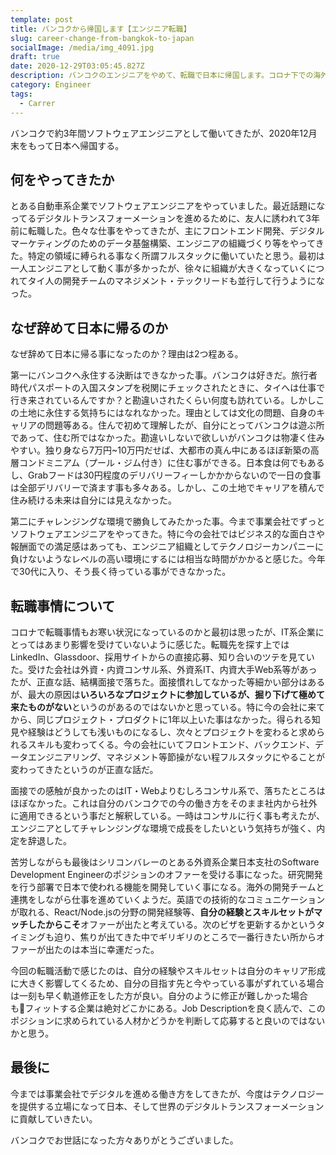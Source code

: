 ```yaml
---
template: post
title: バンコクから帰国します【エンジニア転職】
slug: career-change-from-bangkok-to-japan
socialImage: /media/img_4091.jpg
draft: true
date: 2020-12-29T03:05:45.827Z
description: バンコクのエンジニアをやめて、転職で日本に帰国します。コロナ下での海外からの転職事情やバンコクのエンジニア事情について話します。
category: Engineer
tags:
  - Carrer
---
```

バンコクで約3年間ソフトウェアエンジニアとして働いてきたが、2020年12月末をもって日本へ帰国する。

## 何をやってきたか

とある自動車系企業でソフトウェアエンジニアをやっていました。最近話題になってるデジタルトランスフォーメーションを進めるために、友人に誘われて3年前に転職した。色々な仕事をやってきたが、主にフロントエンド開発、デジタルマーケティングのためのデータ基盤構築、エンジニアの組織づくり等をやってきた。特定の領域に縛られる事なく所謂フルスタックに働いていたと思う。最初は一人エンジニアとして動く事が多かったが、徐々に組織が大きくなっていくにつれてタイ人の開発チームのマネジメント・テックリードも並行して行うようになった。

## なぜ辞めて日本に帰るのか

なぜ辞めて日本に帰る事になったのか？理由は2つ程ある。

第一にバンコクへ永住する決断はできなかった事。バンコクは好きだ。旅行者時代パスポートの入国スタンプを税関にチェックされたときに、タイへは仕事で行き来されているんですか？と勘違いされたくらい何度も訪れている。しかしこの土地に永住する気持ちにはなれなかった。理由としては文化の問題、自身のキャリアの問題等ある。住んで初めて理解したが、自分にとってバンコクは遊ぶ所であって、住む所ではなかった。勘違いしないで欲しいがバンコクは物凄く住みやすい。独り身なら7万円~10万円だせば、大都市の真ん中にあるほぼ新築の高層コンドミニアム（プール・ジム付き）に住む事ができる。日本食は何でもあるし、Grabフードは30円程度のデリバリーフィーしかかからないので一日の食事は全部デリバリーで済ます事も多々ある。しかし、この土地でキャリアを積んで住み続ける未来は自分には見えなかった。

第二にチャレンジングな環境で勝負してみたかった事。今まで事業会社でずっとソフトウェアエンジニアをやってきた。特に今の会社ではビジネス的な面白さや報酬面での満足感はあっても、エンジニア組織としてテクノロジーカンパニーに負けないようなレベルの高い環境にするには相当な時間がかかると感じた。今年で30代に入り、そう長く待っている事ができなかった。

## 転職事情について

コロナで転職事情もお寒い状況になっているのかと最初は思ったが、IT系企業にとってはあまり影響を受けていないように感じた。転職先を探す上ではLinkedIn、Glassdoor、採用サイトからの直接応募、知り合いのツテを見ていた。受けた会社は外資・内資コンサル系、外資系IT、内資大手Web系等があったが、正直な話、結構面接で落ちた。面接慣れしてなかった等細かい部分はあるが、最大の原因は**いろいろなプロジェクトに参加しているが、掘り下げて極めて来たものがない**というのがあるのではないかと思っている。特に今の会社に来てから、同じプロジェクト・プロダクトに1年以上いた事はなかった。得られる知見や経験はどうしても浅いものになるし、次々とプロジェクトを変わると求められるスキルも変わってくる。今の会社にいてフロントエンド、バックエンド、データエンジニアリング、マネジメント等節操がない程フルスタックにやることが変わってきたというのが正直な話だ。

面接での感触が良かったのはIT・Webよりむしろコンサル系で、落ちたところはほぼなかった。これは自分のバンコクでの今の働き方をそのまま社内から社外に適用できるという事だと解釈している。一時はコンサルに行く事も考えたが、エンジニアとしてチャレンジングな環境で成長をしたいという気持ちが強く、内定を辞退した。

苦労しながらも最後はシリコンバレーのとある外資系企業日本支社のSoftware Development Engineerのポジションのオファーを受ける事になった。研究開発を行う部署で日本で使われる機能を開発していく事になる。海外の開発チームと連携をしながら仕事を進めていくようだ。英語での技術的なコミュニケーションが取れる、React/Node.jsの分野の開発経験等、**自分の経験とスキルセットがマッチしたからこそ**オファーが出たと考えている。次のビザを更新するかというタイミングも迫り、焦りが出てきた中でギリギリのところで一番行きたい所からオファーが出たのは本当に幸運だった。

今回の転職活動で感じたのは、自分の経験やスキルセットは自分のキャリア形成に大きく影響してくるため、自分の目指す先と今やっている事がずれている場合は一刻も早く軌道修正をした方が良い。自分のように修正が難しかった場合もフィットする企業は絶対どこかにある。Job Descriptionを良く読んで、このポジションに求められている人材かどうかを判断して応募すると良いのではないかと思う。

## 最後に

今までは事業会社でデジタルを進める働き方をしてきたが、今度はテクノロジーを提供する立場になって日本、そして世界のデジタルトランスフォーメーションに貢献していきたい。

バンコクでお世話になった方々ありがとうございました。

